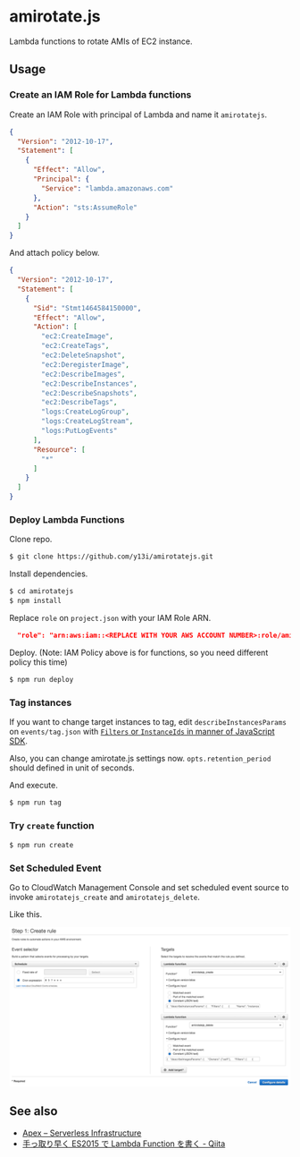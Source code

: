 # amirotate.js

Lambda functions to rotate AMIs of EC2 instance.

## Usage

### Create an IAM Role for Lambda functions

Create an IAM Role with principal of Lambda and name it `amirotatejs`.

```json
{
  "Version": "2012-10-17",
  "Statement": [
    {
      "Effect": "Allow",
      "Principal": {
        "Service": "lambda.amazonaws.com"
      },
      "Action": "sts:AssumeRole"
    }
  ]
}
```

And attach policy below.

```json
{
  "Version": "2012-10-17",
  "Statement": [
    {
      "Sid": "Stmt1464584150000",
      "Effect": "Allow",
      "Action": [
        "ec2:CreateImage",
        "ec2:CreateTags",
        "ec2:DeleteSnapshot",
        "ec2:DeregisterImage",
        "ec2:DescribeImages",
        "ec2:DescribeInstances",
        "ec2:DescribeSnapshots",
        "ec2:DescribeTags",
        "logs:CreateLogGroup",
        "logs:CreateLogStream",
        "logs:PutLogEvents"
      ],
      "Resource": [
        "*"
      ]
    }
  ]
}
```

### Deploy Lambda Functions

Clone repo.

```sh
$ git clone https://github.com/y13i/amirotatejs.git
```

Install dependencies.

```sh
$ cd amirotatejs
$ npm install
```

Replace `role` on `project.json` with your IAM Role ARN.

```json
  "role": "arn:aws:iam::<REPLACE WITH YOUR AWS ACCOUNT NUMBER>:role/amirotatejs",
```

Deploy. (Note: IAM Policy above is for functions, so you need different policy this time)

```sh
$ npm run deploy
```

### Tag instances

If you want to change target instances to tag, edit `describeInstancesParams` on `events/tag.json` with [`Filters` or `InstanceIds` in manner of JavaScript SDK](http://docs.aws.amazon.com/AWSJavaScriptSDK/latest/AWS/EC2.html#describeInstances-property).

Also, you can change amirotate.js settings now. `opts.retention_period` should defined in unit of seconds.

And execute.

```sh
$ npm run tag
```

### Try `create` function

```sh
$ npm run create
```

### Set Scheduled Event

Go to CloudWatch Management Console and set scheduled event source to invoke `amirotatejs_create` and `amirotatejs_delete`.

Like this.

![AWS Management Console](docs/CloudWatch_Management_Console.png)

## See also

- [Apex – Serverless Infrastructure](http://apex.run/)
- [手っ取り早く ES2015 で Lambda Function を書く - Qiita](http://qiita.com/y13i/items/fb90858cdede3eb4dbdf)
